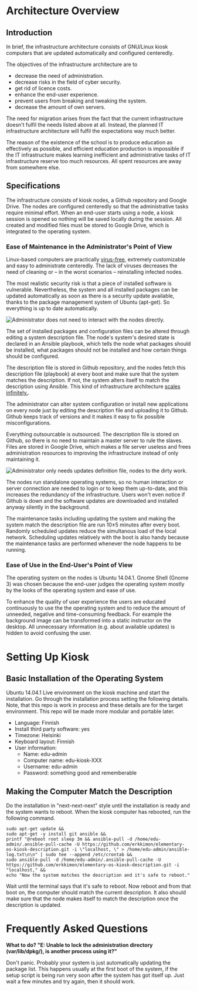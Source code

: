 # Architecture Overview
## Introduction

In brief, the infrastructure architecture consists of GNU/Linux kiosk computers that are updated automatically and configured centeredly.

The objectives of the infrastructure architecture are to
* decrease the need of administration.
* decrease risks in the field of cyber security.
* get rid of licence costs.
* enhance the end-user experience.
* prevent users from breaking and tweaking the system.
* decrease the amount of own servers.

The need for migration arises from the fact that the current infrastructure doesn't fulfil the needs listed above at all. Instead, the planned IT infrastructure architecture will fulfil the expectations way much better.

The reason of the existence of the school is to produce education as effectively as possible, and efficient education production is impossible if the IT infrastructure makes learning inefficient and administrative tasks of IT infrastructure reserve too much resources. All spent resources are away from somewhere else.

## Specifications

The infrastructure consists of kiosk nodes, a Github repository and Google Drive. The nodes are configured centeredly so that the administrative tasks require minimal effort. When an end-user starts using a node, a kiosk session is opened so nothing will be saved locally during the session. All created and modified files must be stored to Google Drive, which is integrated to the operating system.

### Ease of Maintenance in the Administrator's Point of View

Linux-based computers are practically [virus-free](http://librenix.com/?inode=21), extremely customizable and easy to administrate centeredly. The lack of viruses decreases the need of cleaning or – in the worst scenarios – reinstalling infected nodes. 

The most realistic security risk is that a piece of installed software is vulnerable. Nevertheless, the system and all installed packages can be updated automatically as soon as there is a security update available, thanks to the package management system of Ubuntu (apt-get). So everything is up to date automatically.

![Administrator does not need to interact with the nodes directly.](/../master/documentation/architecture.png?raw=true "Administrator doesn't need to interact with the nodes directly.")

The set of installed packages and configuration files can be altered through editing a system description file. The node's system's desired state is declared in an Ansible playbook, which tells the node what packages should be installed, what packages should not be installed and how certain things should be configured. 

The description file is stored in Github repository, and the nodes fetch this description file (playbook) at every boot and make sure that the system matches the description. If not, the system alters itself to match the description using Ansible. This kind of infrastructure architecture [scales infinitely.](http://docs.ansible.com/playbooks_intro.html).

The administrator can alter system configuration or install new applications on every node just by editing the description file and uploading it to Github. Github keeps track of versions and it makes it easy to fix possible misconfigurations.

Everything outsourcable is outsourced. The description file is stored on Github, so there is no need to maintain a master server to rule the slaves. Files are stored in Google Drive, which makes a file server useless and frees administration resources to improving the infrastructure instead of only maintaining it.

![Administrator only needs updates definition file, nodes to the dirty work.](/../master/documentation/kiosk-altering-process?raw=true "Administrator only needs updates definition file, nodes to the dirty work.")

The nodes run standalone operating systems, so no human interaction or server connection are needed to login or to keep them up-to-date, and this increases the redundancy of the infrastructure. Users won't even notice if Github is down and the software updates are downloaded and installed anyway silently in the background. 

The maintenance tasks including updating the system and making the system match the description file are run 10±5 minutes after every boot. Randomly scheduled updates reduce the simultanous load of the local network. Scheduling updates relatively with the boot is also handy because the maintenance tasks are performed whenever the node happens to be running.

### Ease of Use in the End-User's Point of View

The operating system on the nodes is Ubuntu 14.04.1. Gnome Shell (Gnome 3) was chosen because the end-user judges the operating system mostly by the looks of the operating system and ease of use. 

To enhance the quality of user experience the users are educated continuously to use the the operating system and to reduce the amount of unneeded, negative and time-consuming feedback. For example the background image can be transformed into a static instructor on the desktop. All unnecessary information (e.g. about available  updates) is hidden to avoid confusing the user.

# Setting Up Kiosk

## Basic Installation of the Operating System

Ubuntu 14.04.1 Live environment on the kiosk machine and start the installation. Go through the installation process setting the following details. Note, that this repo is work in process and these details are for the target environment. This repo will be made more modular and portable later.
- Language: Finnish
- Install third party software: yes
- Timezone: Helsinki
- Keyboard layout: Finnish 
- User information:
  - Name: edu-admin
  - Computer name: edu-kiosk-XXX
  - Username: edu-admin
  - Password: something good and rememberable

## Making the Computer Match the Description

Do the installation in "next-next-next" style until the installation is ready and the system wants to reboot. When the kiosk computer has rebooted, run the following command. 
```
sudo apt-get update &&
sudo apt-get -y install git ansible &&
printf "@reboot root sleep 3m && ansible-pull -d /home/edu-admin/.ansible-pull-cache -U https://github.com/erkkimon/elementary-os-kiosk-description.git -i \"localhost, \" > /home/edu-admin/ansible-log.txt\n\n" | sudo tee --append /etc/crontab &&
sudo ansible-pull -d /home/edu-admin/.ansible-pull-cache -U https://github.com/erkkimon/elementary-os-kiosk-description.git -i "localhost," &&
echo "Now the system matches the description and it's safe to reboot."
```

Wait until the terminal says that it's safe to reboot. Now reboot and from that boot on, the computer should match the current description. It also should make sure that the node makes itself to match the description once the description is updated.

# Frequently Asked Questions

**What to do? "E: Unable to lock the administration directory (var/lib/dpkg/), is another process using it?"**

Don't panic. Probably your system is just automatically updating the package list. This happens usually at the first boot of the system, if the setup script is being run very soon after the system has got itself up. Just wait a few minutes and try again, then it should work.

